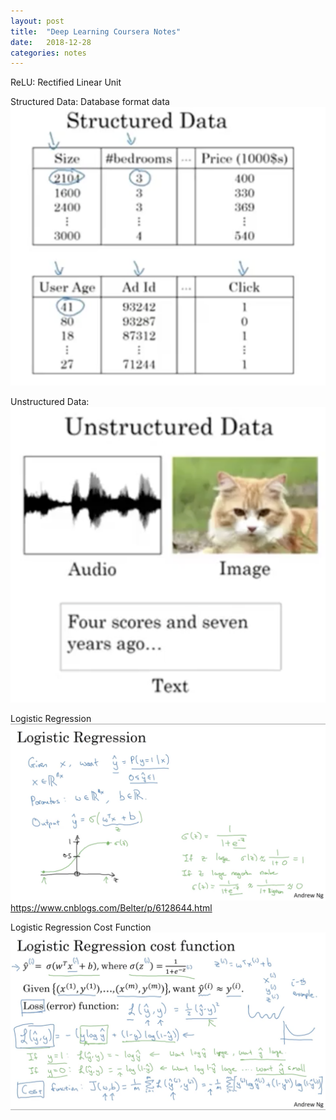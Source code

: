 ```yaml
---
layout: post
title:  "Deep Learning Coursera Notes"
date:   2018-12-28
categories: notes
---
```


ReLU: Rectified Linear Unit

Structured Data: Database format data
![Structured Data](/post_data/deeplearning/specialization1/structured.png)

Unstructured Data:
![Unstructured Data](/post_data/deeplearning/specialization1/unstructured.png)


Logistic Regression
![Logistic Regression](/post_data/deeplearning/specialization1/logistic_regression.png)
https://www.cnblogs.com/Belter/p/6128644.html

Logistic Regression Cost Function
![Logistic Regression Cost Function](/post_data/deeplearning/specialization1/logistic_regression_cost_function.png)

